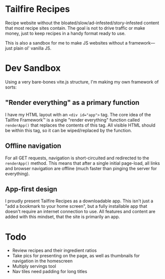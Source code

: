 # Tailfire Recipes

Recipe website without the bloated/slow/ad-infested/story-infested content that most recipe sites contain. The goal is not to drive traffic or make money, just to keep recipes in a handy format ready to use.

This is also a sandbox for me to make JS websites without a framework—just plain ol' vanilla JS.

# Dev Sandbox

Using a very bare-bones vite.js structure, I'm making my own framework of sorts:

## "Render everything" as a primary function
I have my HTML layout with an `<div id="app">` tag. The core idea of the Tailfire Framework™ is a single "render everything" function called `renderApp()` that replaces the contents of this tag. All visible HTML should be within this tag, so it can be wiped/replaced by the function.

## Offline navigation
For all GET requests, navigation is short-circuited and redirected to the `renderApp()` method. This means that after a single initial page-load, all links and browser navigation are offline (much faster than pinging the server for everything).

## App-first design
I proudly present Tailfire Recipes as a downloadable app. This isn't just a "add a bookmark to your home screen", but a fully installable app that doesn't require an internet connection to use. All features and content are added with this mindset, that the site is primarily an app.

# Todo

- Review recipes and their ingredient ratios
- Take pics for presenting on the page, as well as thumbnails for navigation in the homescreen
- Multiply servings tool
- Nav tiles need padding for long titles